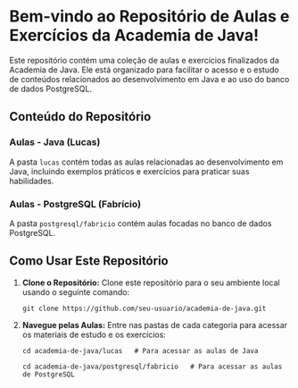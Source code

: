            
   <h1>Bem-vindo ao Repositório de Aulas e Exercícios da Academia de Java!</h1>

   <p>Este repositório contém uma coleção de aulas e exercícios finalizados da Academia de Java. Ele está organizado para facilitar o acesso e o estudo de conteúdos relacionados ao desenvolvimento em Java e ao uso do banco de dados PostgreSQL.</p>   
  
   <h2>Conteúdo do Repositório</h2> 
 
   <h3>Aulas - Java (Lucas)</h3> 
    <p>A pasta <code>lucas</code> contém todas as aulas relacionadas ao desenvolvimento em Java, incluindo exemplos práticos e exercícios para praticar suas habilidades.</p>

   <h3>Aulas - PostgreSQL (Fabrício)</h3>
    <p>A pasta <code>postgresql/fabricio</code> contém aulas focadas no banco de dados PostgreSQL. 

   <h2>Como Usar Este Repositório</h2>

   <ol>
        <li>
            <p><strong>Clone o Repositório:</strong> Clone este repositório para o seu ambiente local usando o seguinte comando:</p>
            <pre><code>git clone https://github.com/seu-usuario/academia-de-java.git</code></pre>
        </li>
        <li>
            <p><strong>Navegue pelas Aulas:</strong> Entre nas pastas de cada categoria para acessar os materiais de estudo e os exercícios:</p>
            <pre><code>cd academia-de-java/lucas   # Para acessar as aulas de Java</code></pre>
            <pre><code>cd academia-de-java/postgresql/fabricio   # Para acessar as aulas de PostgreSQL</code></pre>
        </li>
        
